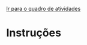 [Ir para o quadro de atividades](https://github.com/ops-org/projeto-novo-eleitor/projects/7)
# Instruções
